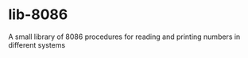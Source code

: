 # lib-8086
A small library of 8086 procedures for reading and printing numbers in different systems
